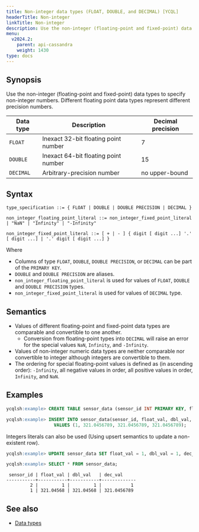```yaml
---
title: Non-integer data types (FLOAT, DOUBLE, and DECIMAL) [YCQL]
headerTitle: Non-integer
linkTitle: Non-integer
description: Use the non-integer (floating-point and fixed-point) data types to specify non-integer numbers.
menu:
  v2024.2:
    parent: api-cassandra
    weight: 1430
type: docs
---
```


## Synopsis

Use the non-integer (floating-point and fixed-point) data types to specify non-integer numbers. Different floating point data types represent different precision numbers.

Data type | Description | Decimal precision |
---------|-----|-----|
`FLOAT` | Inexact 32-bit floating point number | 7 |
`DOUBLE` | Inexact 64-bit floating point number | 15 |
`DECIMAL` | Arbitrary-precision number  | no upper-bound |

## Syntax

```
type_specification ::= { FLOAT | DOUBLE | DOUBLE PRECISION | DECIMAL }

non_integer_floating_point_literal ::= non_integer_fixed_point_literal | "NaN" | "Infinity" | "-Infinity"

non_integer_fixed_point_literal ::= [ + | - ] { digit [ digit ...] '.' [ digit ...] | '.' digit [ digit ...] }

```

Where

- Columns of type `FLOAT`, `DOUBLE`, `DOUBLE PRECISION`, or `DECIMAL` can be part of the `PRIMARY KEY`.
- `DOUBLE` and `DOUBLE PRECISION` are aliases.
- `non_integer_floating_point_literal` is used for values of `FLOAT`, `DOUBLE` and `DOUBLE PRECISION` types.
- `non_integer_fixed_point_literal` is used for values of `DECIMAL` type.

## Semantics

- Values of different floating-point and fixed-point data types are comparable and convertible to one another.
  - Conversion from floating-point types into `DECIMAL` will raise an error for the special values `NaN`, `Infinity`, and `-Infinity`.
- Values of non-integer numeric data types are neither comparable nor convertible to integer although integers are convertible to them.
- The ordering for special floating-point values is defined as (in ascending order): `-Infinity`, all negative values in order, all positive values in order, `Infinity`, and `NaN`.

## Examples

```sql
ycqlsh:example> CREATE TABLE sensor_data (sensor_id INT PRIMARY KEY, float_val FLOAT, dbl_val DOUBLE, dec_val DECIMAL);
```

```sql
ycqlsh:example> INSERT INTO sensor_data(sensor_id, float_val, dbl_val, dec_val)
                  VALUES (1, 321.0456789, 321.0456789, 321.0456789);
```

Integers literals can also be used (Using upsert semantics to update a non-existent row).

```sql
ycqlsh:example> UPDATE sensor_data SET float_val = 1, dbl_val = 1, dec_val = 1 WHERE sensor_id = 2;
```

```sql
ycqlsh:example> SELECT * FROM sensor_data;
```

```
 sensor_id | float_val | dbl_val   | dec_val
-----------+-----------+-----------+-------------
         2 |         1 |         1 |           1
         1 | 321.04568 | 321.04568 | 321.0456789
```

## See also

- [Data types](..#data-types)
